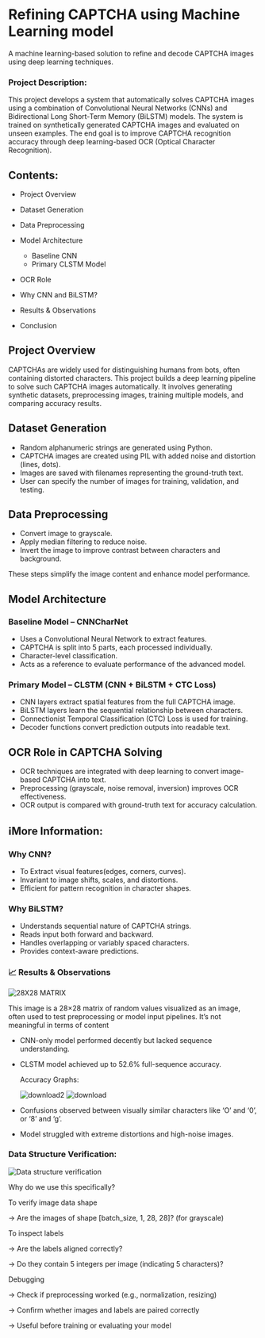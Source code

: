 
# Refining CAPTCHA using Machine Learning model 

A machine learning-based solution to refine and decode CAPTCHA images using deep learning techniques.

### Project Description:
This project develops a system that automatically solves CAPTCHA images using a combination of Convolutional Neural Networks (CNNs) and Bidirectional Long Short-Term Memory (BiLSTM) models. The system is trained on synthetically generated CAPTCHA images and evaluated on unseen examples. The end goal is to improve CAPTCHA recognition accuracy through deep learning-based OCR (Optical Character Recognition).

## Contents:

* Project Overview
* Dataset Generation
* Data Preprocessing
* Model Architecture

  * Baseline CNN
  * Primary CLSTM Model
* OCR Role
* Why CNN and BiLSTM?
* Results & Observations
* Conclusion

##  Project Overview
CAPTCHAs are widely used for distinguishing humans from bots, often containing distorted characters. This project builds a deep learning pipeline to solve such CAPTCHA images automatically. It involves generating synthetic datasets, preprocessing images, training multiple models, and comparing accuracy results.

##  Dataset Generation

* Random alphanumeric strings are generated using Python.
* CAPTCHA images are created using PIL with added noise and distortion (lines, dots).
* Images are saved with filenames representing the ground-truth text.
* User can specify the number of images for training, validation, and testing.


##  Data Preprocessing

* Convert image to grayscale.
* Apply median filtering to reduce noise.
* Invert the image to improve contrast between characters and background.

These steps simplify the image content and enhance model performance.

##  Model Architecture

### Baseline Model – CNNCharNet

* Uses a Convolutional Neural Network to extract features.
* CAPTCHA is split into 5 parts, each processed individually.
* Character-level classification.
* Acts as a reference to evaluate performance of the advanced model.

### Primary Model – CLSTM (CNN + BiLSTM + CTC Loss)

* CNN layers extract spatial features from the full CAPTCHA image.
* BiLSTM layers learn the sequential relationship between characters.
* Connectionist Temporal Classification (CTC) Loss is used for training.
* Decoder functions convert prediction outputs into readable text.

##  OCR Role in CAPTCHA Solving

* OCR techniques are integrated with deep learning to convert image-based CAPTCHA into text.
* Preprocessing (grayscale, noise removal, inversion) improves OCR effectiveness.
* OCR output is compared with ground-truth text for accuracy calculation.

## ℹ️More Information:
 
 ### Why CNN?

* To Extract visual features(edges, corners, curves).
* Invariant to image shifts, scales, and distortions.
* Efficient for pattern recognition in character shapes.

### Why BiLSTM?

* Understands sequential nature of CAPTCHA strings.
* Reads input both forward and backward.
* Handles overlapping or variably spaced characters.
* Provides context-aware predictions.

### 📈 Results & Observations
![28X28 MATRIX](https://github.com/user-attachments/assets/a9b47351-bd0e-483b-a365-6441092b3511) 

This image is a 28×28 matrix of random values visualized as an image, often used to test preprocessing or model input pipelines. It’s not meaningful in terms of content



* CNN-only model performed decently but lacked sequence understanding.
* CLSTM model achieved up to 52.6% full-sequence accuracy.

  Accuracy Graphs:

   ![download2](https://github.com/user-attachments/assets/1b3edea7-9032-4a43-aa65-ab0cb1b678b8)
    ![download](https://github.com/user-attachments/assets/d1ef5dbb-29d2-48fd-9019-485286aa0699)

* Confusions observed between visually similar characters like ‘O’ and ‘0’, or ‘8’ and ‘g’.
* Model struggled with extreme distortions and high-noise images.

### Data Structure Verification:


![Data structure verification](https://github.com/user-attachments/assets/e267253e-6c0d-4ae8-ae16-2e04e45dcc06)

Why do we use this specifically?

To verify image data shape

 → Are the images of shape [batch_size, 1, 28, 28]? (for grayscale)

To inspect labels

 → Are the labels aligned correctly?


 
 → Do they contain 5 integers per image (indicating 5 characters)?

Debugging
 

 
 → Check if preprocessing worked (e.g., normalization, resizing)


 
 → Confirm whether images and labels are paired correctly
 
 
 
 → Useful before training or evaluating your model




